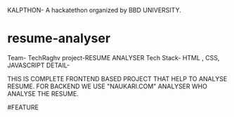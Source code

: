 KALPTHON- A hackatethon organized by BBD UNIVERSITY.
# resume-analyser
Team- TechRaghv
project-RESUME ANALYSER
Tech Stack- HTML , CSS, JAVASCRIPT 
DETAIL-


THIS IS COMPLETE FRONTEND BASED PROJECT THAT HELP TO ANALYSE RESUME.
FOR BACKEND WE USE "NAUKARI.COM" ANALYSER WHO  ANALYSE THE RESUME.

#FEATURE

